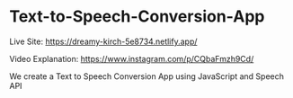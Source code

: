 # Text-to-Speech-Conversion-App

Live Site: https://dreamy-kirch-5e8734.netlify.app/

Video Explanation: https://www.instagram.com/p/CQbaFmzh9Cd/

We create a Text to Speech Conversion App using JavaScript and Speech API
